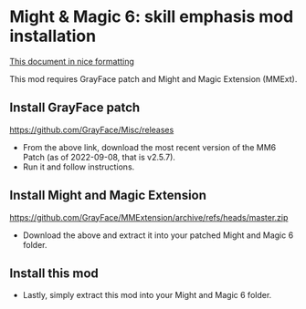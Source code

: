 # Might & Magic 6: skill emphasis mod installation

[This document in nice formatting](https://github.com/tnevolin/mm6-skill-emphasis-mod/blob/master/Installation.md)

This mod requires GrayFace patch and Might and Magic Extension (MMExt).

## Install GrayFace patch

https://github.com/GrayFace/Misc/releases

* From the above link, download the most recent version of the MM6 Patch (as of 2022-09-08, that is v2.5.7).
* Run it and follow instructions.  

## Install Might and Magic Extension

https://github.com/GrayFace/MMExtension/archive/refs/heads/master.zip

* Download the above and extract it into your patched Might and Magic 6 folder.

## Install this mod

* Lastly, simply extract this mod into your Might and Magic 6 folder.

